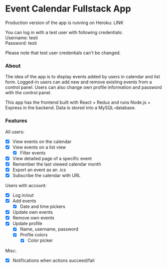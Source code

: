 # Event Calendar Fullstack App
Production version of the app is running on Heroku: LINK

You can log in with a test user with following credentials:  
Username: testi  
Password: testi

Please note that test user credentials can't be changed.

### About
The idea of the app is to display events added by users in calendar and list form. Logged-in users can add new and remove existing events from a control panel. Users can also change own profile information and password with the control panel.

This app has the frontend built with React + Redux and runs Node.js + Express in the backend. Data is stored into a MySQL-database.

### Features

All users:
  - [x] View events on the calendar
  - [x] View events on a list view
    - [x] Filter events
  - [x] View detailed page of a specific event
  - [x] Remember the last viewed calendar month
  - [x] Export an event as an .ics
  - [x] Subscribe the calendar with URL  

Users with account:
  - [x] Log in/out
  - [x] Add events
    - [x] Date and time pickers
  - [x] Update own events
  - [x] Remove own events
  - [x] Update profile
    - [x] Name, username, password
    - [x] Profile colors
      - [x] Color picker

Misc:
  - [x] Notifications when actions succeed/fail

